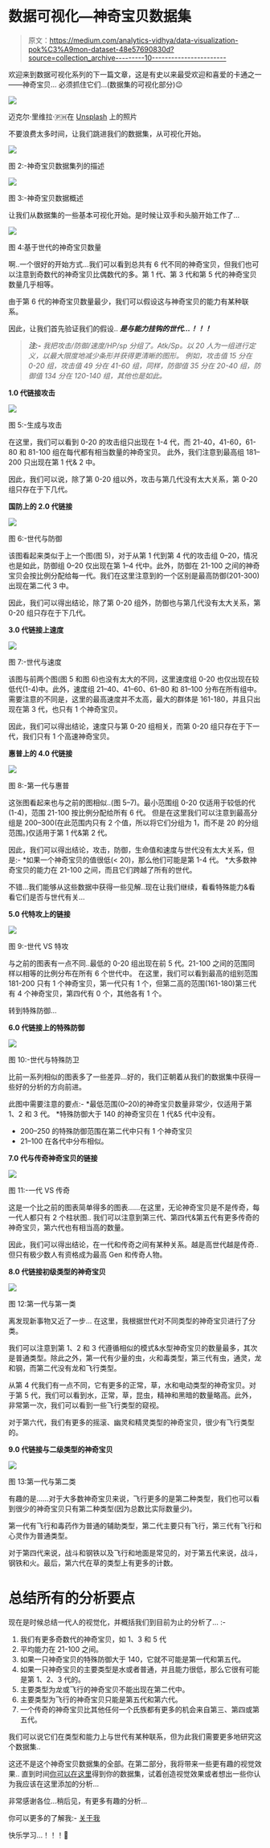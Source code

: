 # 数据可视化—神奇宝贝数据集

> 原文：<https://medium.com/analytics-vidhya/data-visualization-pok%C3%A9mon-dataset-48e57690830d?source=collection_archive---------10----------------------->

欢迎来到数据可视化系列的下一篇文章，这是有史以来最受欢迎和喜爱的卡通之一——神奇宝贝…
必须抓住它们…(数据集的可视化部分)😉

![](img/f3374da57c98227d0871ebb3320bf0c6.png)

迈克尔·里维拉·🇵🇭在 [Unsplash](https://unsplash.com?utm_source=medium&utm_medium=referral) 上的照片

不要浪费太多时间，让我们跳进我们的数据集，从可视化开始。

![](img/46e7af0eddec833a695a5026bde1f236.png)

图 2:-神奇宝贝数据集列的描述

![](img/c842046726f6692bc9a2f0431908a0b8.png)

图 3:-神奇宝贝数据概述

让我们从数据集的一些基本可视化开始。是时候让双手和头脑开始工作了…

![](img/7931a0a792f41431541f5344f50c9dcc.png)

图 4:基于世代的神奇宝贝数量

啊..一个很好的开始方式…我们可以看到总共有 6 代不同的神奇宝贝，但我们也可以注意到奇数代的神奇宝贝比偶数代的多。第 1 代、第 3 代和第 5 代的神奇宝贝数量几乎相等。

由于第 6 代的神奇宝贝数量最少，我们可以假设这与神奇宝贝的能力有某种联系。

因此，让我们首先验证我们的假设..
***是与能力挂钩的世代…！！！***

> ***注:-*** *我把攻击/防御/速度/HP/sp 分组了。Atk/Sp。以 20 人为一组进行定义，以最大限度地减少条形并获得更清晰的图形。
> 例如，攻击值 15 分在 0-20 组，攻击值 49 分在 41-60 组，同样，防御值 35 分在 20-40 组，防御值 134 分在 120-140 组，其他也是如此。*

**1.0 代链接攻击**

![](img/3e658127edb970d352ce7cf30fe2c0f2.png)

图 5:-生成与攻击

在这里，我们可以看到 0-20 的攻击组只出现在 1-4 代，而 21-40，41-60，61-80 和 81-100 组在每代都有相当数量的神奇宝贝。
此外，我们注意到最高组 181–200 只出现在第 1 代& 2 中。

因此，我们可以说，除了第 0-20 组以外，攻击与第几代没有太大关系，第 0-20 组只存在于下几代。

**国防上的 2.0 代链接**

![](img/b607fdb86120ba4879e3a17758eb9192.png)

图 6:-世代与防御

该图看起来类似于上一个图(图 5)，对于从第 1 代到第 4 代的攻击组 0–20，情况也是如此，防御组 0–20 仅出现在第 1–4 代中。此外，防御在 21-100 之间的神奇宝贝会按比例分配给每一代。我们在这里注意到的一个区别是最高防御(201-300)出现在第二代 3 中。

因此，我们可以得出结论，除了第 0-20 组外，防御也与第几代没有太大关系，第 0-20 组只存在于下几代。

**3.0 代链接上速度**

![](img/2e01b0a1c6853b4709e43ca3a10378c1.png)

图 7:-世代与速度

该图与前两个图(图 5 和图 6)也没有太大的不同，这里速度组 0-20 也仅出现在较低代(1-4)中。此外，速度组 21–40、41–60、61–80 和 81–100 分布在所有组中。
需要注意的不同是，这里的最高速度并不太高，最大的群体是 161-180，并且只出现在第 3 代，也只有 1 个神奇宝贝。

因此，我们可以得出结论，速度只与第 0-20 组相关，而第 0-20 组只存在于下一代，我们只有 1 个高速神奇宝贝。

**惠普上的 4.0 代链接**

![](img/c502ab0fd9ee07fe5f61b8a3c9a1c73d.png)

图 8:-第一代与惠普

这张图看起来也与之前的图相似..(图 5–7)。最小范围组 0-20 仅适用于较低的代(1-4)，范围 21-100 按比例分配给所有 6 代。
但是在这里我们可以注意到最高分组是 200–300(在此范围内只有 2 个值，所以将它们分组为 1，而不是 20 的分组范围。)仅适用于第 1 代&第 2 代。

因此，我们可以得出结论，攻击，防御，生命值和速度与世代没有太大关系，但是:-
*如果一个神奇宝贝的值很低(< 20)，那么他们可能是第 1-4 代。
*大多数神奇宝贝的能力在 21-100 之间，而且它们跨越了所有的世代。

不错…我们能够从这些数据中获得一些见解..现在让我们继续，看看特殊能力&看看它们是否与世代有关…

**5.0 代特攻上的链接**

![](img/0acb49112947beaf3937394c1ea86fd6.png)

图 9:-世代 VS 特攻

与之前的图表有一点不同..最低的 0-20 组出现在前 5 代。21-100 之间的范围同样以相等的比例分布在所有 6 个世代中。
在这里，我们可以看到最高的组别范围 181-200 只有 1 个神奇宝贝，第一代只有 1 个，但第二高的范围(161-180)第三代有 4 个神奇宝贝，第四代有 0 个，其他各有 1 个。

转到特殊防御…

**6.0 代链接上的特殊防御**

![](img/e6e413fcb1f39ad4292d29d1ccdbaf38.png)

图 10:-世代与特殊防卫

比前一系列相似的图表多了一些差异…好的，我们正朝着从我们的数据集中获得一些好的分析的方向前进。

此图中需要注意的要点:-
*最低范围(0–20)的神奇宝贝数量非常少，仅适用于第 1、2 和 3 代。
*特殊防御大于 140 的神奇宝贝在 1 代&5 代中没有。
* 200–250 的特殊防御范围在第二代中只有 1 个神奇宝贝
* 21–100 在各代中分布相似。

**7.0 代与传奇神奇宝贝的链接**

![](img/06f34af5c025f6da92311052e8967ac9.png)

图 11:-一代 VS 传奇

这是一个比之前的图表简单得多的图表……在这里，无论神奇宝贝是不是传奇，每一代人都只有 2 个柱状图..
我们可以注意到第三代、第四代&第五代有更多传奇的神奇宝贝，第六代也有相当高的数量。

因此，我们可以得出结论，在一代和传奇之间有某种关系。越是高世代越是传奇..但只有极少数人有资格成为最高 Gen 和传奇人物。

**8.0 代链接初级类型的神奇宝贝**

![](img/5b6441b6c88c5da4fa949d50f8ccb1a5.png)

图 12:第一代与第一类

离发现新事物又近了一步…
在这里，我根据世代对不同类型的神奇宝贝进行了分类。

我们可以注意到第 1、2 和 3 代遵循相似的模式&水型神奇宝贝的数量最多，其次是普通类型。除此之外，第一代有少量的虫，火和毒类型，第三代有虫，通灵，龙和钢，而第二代没有龙和飞行类型。

从第 4 代我们有一点不同，它有更多的正常，草，水和电动类型的神奇宝贝。对于第 5 代，我们可以看到水，正常，草，昆虫，精神和黑暗的数量略高。此外，非常第一次，我们可以看到一些飞行类型的窥视。

对于第六代，我们有更多的摇滚、幽灵和精灵类型的神奇宝贝，很少有飞行类型的。

**9.0 代链接与二级类型的神奇宝贝**

![](img/26df529202a2729669ee6504b918b6fa.png)

图 13:第一代与第二类

有趣的是……对于大多数神奇宝贝来说，飞行更多的是第二种类型，我们也可以看到很少的神奇宝贝只有第二种类型(因为总数比实际数量少)。

第一代有飞行和毒药作为普通的辅助类型，第二代主要只有飞行，第三代有飞行和心灵作为普通类型。

对于第四代来说，战斗和钢铁以及飞行和地面是常见的，对于第五代来说，战斗，钢铁和火。最后，第六代在草的类型上有更多的计数。

# 总结所有的分析要点

现在是时候总结一代人的视觉化，并概括我们到目前为止的分析了… :-

1.  我们有更多奇数代的神奇宝贝，如 1、3 和 5 代
2.  平均能力在 21-100 之间。
3.  如果一只神奇宝贝的特殊防御大于 140，它就不可能是第一代和第五代。
4.  如果一只神奇宝贝的主要类型是水或者普通，并且能力很低，那么它很有可能是第 1、2、3 代的。
5.  主要类型为龙或飞行的神奇宝贝不能出现在第二代中。
6.  主要类型为飞行的神奇宝贝只能是第五代和第六代。
7.  一个传奇的神奇宝贝比其他任何一个氏族都有更多的机会来自第三、第四或第五代。

我们可以说它们在类型和能力上与世代有某种联系，但为此我们需要更多地研究这个数据集..

这还不是这个神奇宝贝数据集的全部。在第二部分，我将带来一些更有趣的视觉效果..
直到时间[你可以在这里](https://www.kaggle.com/shashanksinghals/pokemon)得到你的数据集，试着创造视觉效果或者想出一些你认为我应该在这里添加的分析…

非常感谢各位…稍后见，有更多有趣的分析…

你可以更多的了解我:- [关于我](https://shashank-singhal.medium.com/about-me-shashank-singhal-6654366c8a05)

快乐学习…！！！🙂